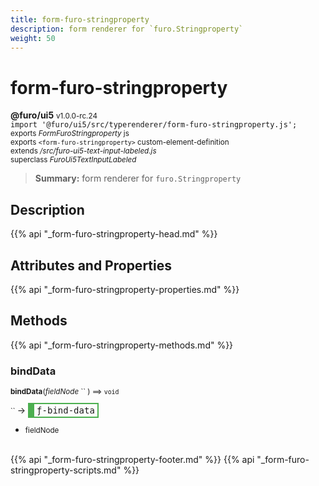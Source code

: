 ```yaml
---
title: form-furo-stringproperty
description: form renderer for `furo.Stringproperty`
weight: 50
---
```


# form-furo-stringproperty
**@furo/ui5** <small>v1.0.0-rc.24</small>
<br>`import '@furo/ui5/src/typerenderer/form-furo-stringproperty.js';`<small>
<br>exports *FormFuroStringproperty* js
<br>exports `<form-furo-stringproperty>` custom-element-definition
<br>extends */src/furo-ui5-text-input-labeled.js*
<br>superclass *FuroUi5TextInputLabeled*</small>

> **Summary:** form renderer for `furo.Stringproperty`

## Description



{{% api "_form-furo-stringproperty-head.md" %}}

## Attributes and Properties
{{% api "_form-furo-stringproperty-properties.md" %}}




## Methods
{{% api "_form-furo-stringproperty-methods.md" %}}


### **bindData**
<small>**bindData**(*fieldNode* `` ) ⟹ `void`</small>

<small>`` </small> →
<span  style="border-width:2px 2px 2px 10px; border-style: solid;border-color:  rgb(76, 175, 80);font-family:monospace; padding:2px 4px;">ƒ-bind-data</span>



- <small>fieldNode </small>
<br><br>




{{% api "_form-furo-stringproperty-footer.md" %}}
{{% api "_form-furo-stringproperty-scripts.md" %}}

